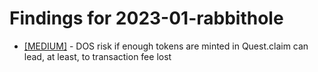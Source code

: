 # Findings for 2023-01-rabbithole 

- [[MEDIUM]]([MEDIUM]-1562838685/README.md) - DOS risk if enough tokens are minted in Quest.claim can lead, at least, to transaction fee lost
